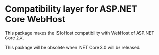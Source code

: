 # Compatibility layer for ASP.NET Core WebHost

This package makes the ISiloHost compatibility with WebHost of ASP.NET Core 2.X.

This package will be obsolete when .NET Core 3.0 will be released.
